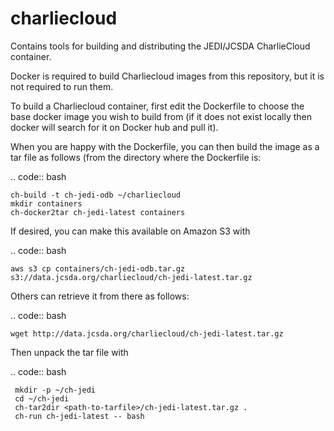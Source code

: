 # charliecloud
Contains tools for building and distributing the JEDI/JCSDA CharlieCloud container.

Docker is required to build Charliecloud images from this repository, but it is not required to run them.

To build a Charliecloud container, first edit the Dockerfile to choose the base docker image you wish to build from (if it does not exist locally then docker will search for it on Docker hub and pull it).

When you are happy with the Dockerfile, you can then build the image as a tar file as follows (from the directory where the Dockerfile is:

.. code:: bash
   
    ch-build -t ch-jedi-odb ~/charliecloud
    mkdir containers
    ch-docker2tar ch-jedi-latest containers
    
If desired, you can make this available on Amazon S3 with 

.. code:: bash

    aws s3 cp containers/ch-jedi-odb.tar.gz s3://data.jcsda.org/charliecloud/ch-jedi-latest.tar.gz

Others can retrieve it from there as follows:

.. code:: bash

    wget http://data.jcsda.org/charliecloud/ch-jedi-latest.tar.gz
    
 Then unpack the tar file with
 
 .. code:: bash
 
     mkdir -p ~/ch-jedi
     cd ~/ch-jedi
     ch-tar2dir <path-to-tarfile>/ch-jedi-latest.tar.gz .
     ch-run ch-jedi-latest -- bash
